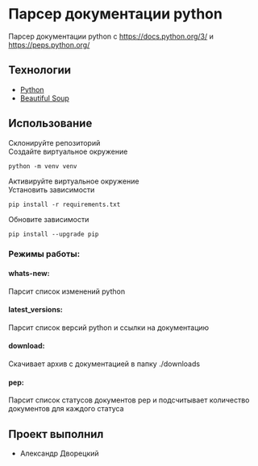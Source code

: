 # Парсер документации python
Парсер документации python c https://docs.python.org/3/ и https://peps.python.org/

## Технологии
- [Python](https://www.python.org/)
- [Beautiful Soup](https://www.crummy.com/software/BeautifulSoup/)

## Использование
Склонируйте репозиторий  
Создайте виртуальное окружение 
```
python -m venv venv
```
Активируйте виртуальное окружение  
Установить зависимости 
```
pip install -r requirements.txt
```
Обновите зависимости 
```
pip install --upgrade pip
```

### Режимы работы:
#### whats-new:
Парсит список изменений python
#### latest_versions:
Парсит список версий python и ссылки на документацию
#### download:
Cкачивает архив с документацией в папку ./downloads
#### pep:
Парсит список статусов документов pep и подсчитывает количество документов для каждого статуса

## Проект выполнил
- Александр Дворецкий